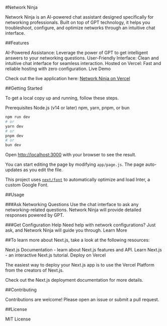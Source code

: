 #Network Ninja

Network Ninja is an AI-powered chat assistant designed specifically for networking professionals. Built on top of GPT technology, it helps you troubleshoot, configure, and optimize networks through an intuitive chat interface.

##Features

AI-Powered Assistance: Leverage the power of GPT to get intelligent answers to your networking questions.
User-Friendly Interface: Clean and intuitive chat interface for seamless interaction.
Hosted on Vercel: Fast and reliable hosting with zero configuration.
Live Demo

Check out the live application here: [Network Ninja on Vercel](https://network-ninja.vercel.app)

##Getting Started

To get a local copy up and running, follow these steps.

Prerequisites
Node.js (v14 or later)
npm, yarn, pnpm, or bun


```bash
npm run dev
# or
yarn dev
# or
pnpm dev
# or
bun dev
```

Open [http://localhost:3000](http://localhost:3000) with your browser to see the result.

You can start editing the page by modifying `app/page.js`. The page auto-updates as you edit the file.

This project uses [`next/font`](https://nextjs.org/docs/basic-features/font-optimization) to automatically optimize and load Inter, a custom Google Font.

##Usage

###Ask Networking Questions
Use the chat interface to ask any networking-related questions. Network Ninja will provide detailed responses powered by GPT.

###Get Configuration Help
Need help with network configurations? Just ask, and Network Ninja will guide you through.
Learn More

##To learn more about Next.js, take a look at the following resources:

Next.js Documentation - learn about Next.js features and API.
Learn Next.js - an interactive Next.js tutorial.
Deploy on Vercel

The easiest way to deploy your Next.js app is to use the Vercel Platform from the creators of Next.js.

Check out the Next.js deployment documentation for more details.

##Contributing

Contributions are welcome! Please open an issue or submit a pull request.

##License

MIT License
